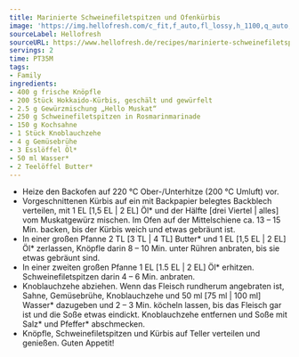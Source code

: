 ```yaml
---
title: Marinierte Schweinefiletspitzen und Ofenkürbis
image: 'https://img.hellofresh.com/c_fit,f_auto,fl_lossy,h_1100,q_auto,w_2600/hellofresh_s3/image/marinierte-schweinefiletspitzen-und-ofenkurbis-68e4e289.jpg'
sourceLabel: Hellofresh
sourceURL: https://www.hellofresh.de/recipes/marinierte-schweinefiletspitzen-und-ofenkurbis-633192e4080e5339660af8e8
servings: 2
time: PT35M
tags:
- Family
ingredients:
- 400 g frische Knöpfle
- 200 Stück Hokkaido-Kürbis, geschält und gewürfelt
- 2.5 g Gewürzmischung „Hello Muskat“
- 250 g Schweinefiletspitzen in Rosmarinmarinade
- 150 g Kochsahne
- 1 Stück Knoblauchzehe
- 4 g Gemüsebrühe
- 3 Esslöffel Öl*
- 50 ml Wasser*
- 2 Teelöffel Butter*
---
```


- Heize den Backofen auf 220 °C Ober-/Unterhitze (200 °C Umluft) vor.
- Vorgeschnittenen Kürbis auf ein mit Backpapier belegtes Backblech verteilen, mit 1 EL [1,5 EL | 2 EL] Öl\* und der Hälfte [drei Viertel | alles] vom Muskatgewürz mischen. Im Ofen auf der Mittelschiene ca. 13 – 15 Min. backen, bis der Kürbis weich und etwas gebräunt ist.
- In einer großen Pfanne 2 TL [3 TL | 4 TL] Butter\* und 1 EL [1,5 EL | 2 EL] Öl\* zerlassen, Knöpfle darin 8 – 10 Min. unter Rühren anbraten, bis sie etwas gebräunt sind.
- In einer zweiten großen Pfanne 1 EL [1.5 EL | 2 EL] Öl\* erhitzen. Schweinefiletspitzen darin 4 – 6 Min. anbraten.
- Knoblauchzehe abziehen.  Wenn das Fleisch rundherum angebraten ist, Sahne, Gemüsebrühe, Knoblauchzehe und 50 ml [75 ml | 100 ml] Wasser\* dazugeben und 2 – 3 Min. köcheln lassen, bis das Fleisch gar ist und die Soße etwas eindickt. Knoblauchzehe entfernen und Soße mit Salz\* und Pfeffer\* abschmecken.
- Knöpfle, Schweinefiletspitzen und Kürbis auf Teller verteilen und genießen. Guten Appetit!
